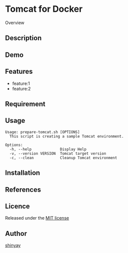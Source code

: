 # Tomcat for Docker

Overview

## Description

## Demo

## Features

- feature:1
- feature:2

## Requirement

## Usage
```
Usage: prepare-tomcat.sh [OPTIONS]
  This script is creating a sample Tomcat environment.

Options:
  -h, --help             Display Help
  -v, --version VERSION  Tomcat target version
  -c, --clean            Cleanup Tomcat environment
```
## Installation

## References

## Licence

Released under the [MIT license](https://gist.githubusercontent.com/shinyay/56e54ee4c0e22db8211e05e70a63247e/raw/34c6fdd50d54aa8e23560c296424aeb61599aa71/LICENSE)

## Author

[shinyay](https://github.com/shinyay)
